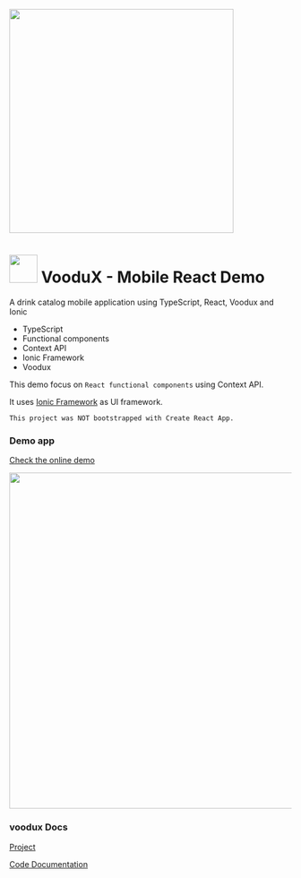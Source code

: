 [<img src="https://i.imgur.com/a856gth.png" width="400" />](https://web2solutions.github.io/voodux/code/index.html)

# <img src="https://avatars3.githubusercontent.com/u/14809007?s=280&v=4" width="50" /> VooduX - Mobile React Demo

A drink catalog mobile application using TypeScript, React, Voodux and Ionic

- TypeScript
- Functional components
- Context API
- Ionic Framework
- Voodux

This demo focus on `React functional components` using Context API.

It uses [Ionic Framework](https://ionicframework.com/) as UI framework.

`This project was NOT bootstrapped with Create React App.`

### Demo app

[Check the online demo](https://voodux-react-mobile-ionic-demo.vercel.app/)

<img src="https://i.imgur.com/rzzFop6.jpg" width="600" />

### voodux Docs

[Project](https://github.com/web2solutions/voodux)

[Code Documentation](https://web2solutions.github.io/voodux/code/index.html)